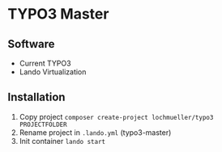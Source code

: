# TYPO3 Master

## Software

- Current TYPO3
- Lando Virtualization

## Installation

1. Copy project `composer create-project lochmueller/typo3 PROJECTFOLDER`
2. Rename project in `.lando.yml` (typo3-master)
2. Init container `lando start`

